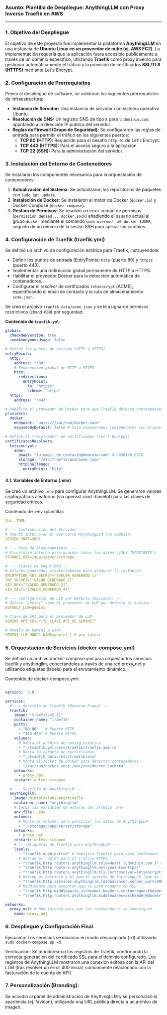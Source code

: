 ### **Asunto:** Plantilla de Despliegue: AnythingLLM con Proxy Inverso Traefik en AWS

---

### 1. Objetivo del Despliegue

El objetivo de este proyecto fue implementar la plataforma **AnythingLLM** en una instancia de **Ubuntu Linux en un proveedor de nube (ej. AWS EC2)**. La implementación requería que la aplicación fuera accesible públicamente a través de un dominio específico, utilizando **Traefik** como proxy inverso para gestionar automáticamente el tráfico y la provisión de certificados **SSL/TLS (HTTPS)** mediante Let's Encrypt.

### 2. Configuración de Prerrequisitos

Previo al despliegue de software, se validaron los siguientes prerrequisitos de infraestructura:

* **Instancia de Servidor:** Una instancia de servidor con sistema operativo Ubuntu.
* **Resolución de DNS:** Un registro DNS de tipo `A` para `tudominio.com`, apuntando a la dirección IP pública del servidor.
* **Reglas de Firewall (Grupo de Seguridad):** Se configuraron las reglas de entrada para permitir el tráfico en los siguientes puertos:
    * **TCP 80 (HTTP):** Requerido para el desafío `http-01` de Let's Encrypt.
    * **TCP 443 (HTTPS):** Para el acceso seguro a la aplicación.
    * **TCP 22 (SSH):** Para la administración del servidor.

### 3. Instalación del Entorno de Contenedores

Se instalaron los componentes necesarios para la orquestación de contenedores:

1.  **Actualización del Sistema:** Se actualizaron los repositorios de paquetes con `sudo apt update`.
2.  **Instalación de Docker:** Se instalaron el motor de Docker (`docker.io`) y Docker Compose (`docker-compose`).
3.  **Gestión de Permisos:** Se resolvió un error común de permisos (`permission denied... docker.sock`) añadiendo el usuario actual al grupo `docker` mediante el comando `sudo usermod -aG docker $USER`, seguido de un reinicio de la sesión SSH para aplicar los cambios.


### 4. Configuración de Traefik (traefik.yml)

Se definió un archivo de configuración estática para Traefik, instruyéndole:
* Definir los puntos de entrada (EntryPoints) `http` (puerto 80) y `httpss` (puerto 443).
* Implementar una redirección global permanente de HTTP a HTTPS.
* Habilitar el proveedor Docker para la detección automática de contenedores.
* Configurar el *resolver* de certificados `letsencrypt` (ACME), especificando el email de contacto y la ruta de almacenamiento `acme.json`.

Se creó el archivo `traefik_data/acme.json` y se le asignaron permisos restrictivos (`chmod 600`) por seguridad.

**Contenido de `traefik.yml`:**
```yaml
global:
  checkNewVersion: true
  sendAnonymousUsage: false

# Define los puntos de entrada (HTTP y HTTPS)
entryPoints:
  http:
    address: ":80"
    # Redirección global de HTTP a HTTPS
    http:
      redirections:
        entryPoint:
          to: "httpss"
          scheme: "https"
  https:
    address: ":443"

# Habilita el proveedor de Docker para que Traefik detecte contenedores
providers:
  docker:
    endpoint: "unix:///var/run/docker.sock"
    exposedByDefault: false # Solo expondremos contenedores con etiquetas

# Define el "resolvedor" de certificados (Let's Encrypt)
certificatesResolvers:
  letsencrypt:
    acme:
      email: "tu-email-de-contacto@dominio.com" # CAMBIAR ESTO
      storage: "/etc/traefik/acm/acme.json"
      httpChallenge:
        entryPoint: "http"
```


#### 4.1. Variables de Entorno (.env)
Se creó un archivo `.env` para configurar AnythingLLM. Se generaron valores criptográficos aleatorios (vía openssl rand -base64) para las claves de seguridad críticas.

Contenido de .env (plantilla):
```yaml
Ini, TOML

# --- Configuración del Servidor ---
# Puerto interno en el que corre AnythingLLM (no cambiar)
SERVER_PORT=3001

# --- Ruta de Almacenamiento ---
# Directorio interno para guardar todos los datos (¡MUY IMPORTANTE!)
STORAGE_DIR=/app/server/storage

# --- Claves de Seguridad ---
# Valores generados aleatoriamente para asegurar la instancia
ENCRYPTION_KEY_SECRET="[VALOR_GENERADO_1]"
JWT_SECRET="[VALOR_GENERADO_2]"
SIG_KEY="[VALOR_GENERADO_3]"
SIG_SALT="[VALOR_GENERADO_4]"

# --- Configuración de LLM por Defecto (Opcional) ---
# Define "gemini" como el proveedor de LLM por defecto al iniciar
DEFAULT_LLM=gemini

# Clave de API para el proveedor de LLM
GEMINI_API_KEY="[TU_CLAVE_API_DE_GEMINI]"

# Modelo de Gemini a usar
GEMINI_LLM_MODEL_NAME=gemini-1.5-pro-latest
```

### 5. Orquestación de Servicios (docker-compose.yml)
Se definió un archivo docker-compose.yml para orquestar los servicios traefik y anythingllm, conectándolos a través de una red proxy_net y utilizando etiquetas (labels) para el enrutamiento dinámico.

Contenido de docker-compose.yml:

```YAML

version: '3.8'

services:
  # --- Servicio de Traefik (Reverse Proxy) ---
  traefik:
    image: "traefik:v2.11"
    container_name: "traefik"
    ports:
      - "80:80"   # Puerto HTTP
      - "443:443" # Puerto HTTPS
    volumes:
      # Monta el archivo de config estática
      - "./traefik.yml:/etc/traefik/traefik.yml:ro"
      # Monta la carpeta de certificados
      - "./traefik_data:/etc/traefik/acm"
      # Monta el socket de Docker para detectar contenedores
      - "/var/run/docker.sock:/var/run/docker.sock:ro"
    networks:
      - proxy_net
    restart: unless-stopped

  # --- Servicio de AnythingLLM ---
  anythingllm:
    image: mintplexlabs/anythingllm
    container_name: "anythingllm"
    # Carga las variables de entorno del archivo .env
    env_file: .env
    volumes:
      # Monta el volumen para persistir los datos de AnythingLLM
      - "./storage:/app/server/storage"
    networks:
      - proxy_net
    restart: unless-stopped
    # --- Etiquetas de Traefik para AnythingLLM ---
    labels:
      - "traefik.enable=true" # Habilita Traefik para este contenedor
      # Define el router para el tráfico HTTPS
      - "traefik.http.routers.anythingllm.rule=Host(`tudominio.com`)" # CAMBIAR ESTO
      - "traefik.http.routers.anythingllm.entrypoints=httpss"
      - "traefik.http.routers.anythingllm.tls.certresolver=letsencrypt" # Usa el resolvedor de Let's Encrypt
      # Define el servicio y el puerto interno de AnythingLLM (que es 3001)
      - "traefik.http.services.anythingllm.loadbalancer.server.port=3001"
      # Middleware para asegurar que se usen headers de SSL
      - "traefik.http.middlewares.sslheader.headers.customrequestheaders.X-Forwarded-Proto=https"
      - "traefik.http.routers.anythingllm.middlewares=sslheader@docker"

networks:
  proxy_net: # Red interna para que los contenedores se comuniquen
    name: proxy_net
```

### 6. Despliegue y Configuración Final
Ejecución: Los servicios se iniciaron en modo desacoplado (-d) utilizando `sudo docker-compose up -d.`


Verificación: Se monitorearon los registros de Traefik, confirmando la correcta generación del certificado SSL para el dominio configurado. Los registros de AnythingLLM mostraron una conexión exitosa con la API del LLM (tras resolver un error 400 inicial, comúnmente relacionado con la facturación de la cuenta de API).

### 7. Personalización (Branding):
Se accedió al panel de administración de AnythingLLM y se personalizó la apariencia (ej. favicon), utilizando una URL pública directa a un archivo de imagen.

